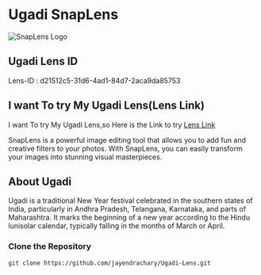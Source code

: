 # Ugadi SnapLens

![SnapLens Logo](https://lens-storage.storage.googleapis.com/png/1bd19b5f193347f59f195b1f5f93b368)

## Ugadi Lens ID

Lens-ID : d21512c5-31d6-4ad1-84d7-2aca9da85753

## I want To try My Ugadi Lens(Lens Link)

I want To try My Ugadi Lens,so Here is the Link to try 
[Lens Link](https://www.snapchat.com/unlock/?type=SNAPCODE&uuid=31ad1c5f7ebf4cc4b74b48b3465adc9a&metadata=01)

SnapLens is a powerful image editing tool that allows you to add fun and creative filters to your photos. With SnapLens, you can easily transform your images into stunning visual masterpieces.

## About Ugadi

Ugadi is a traditional New Year festival celebrated in the southern states of India, particularly in Andhra Pradesh, Telangana, Karnataka, and parts of Maharashtra. It marks the beginning of a new year according to the Hindu lunisolar calendar, typically falling in the months of March or April.

### Clone the Repository

```bash
git clone https://github.com/jayendrachary/Ugadi-Lens.git

